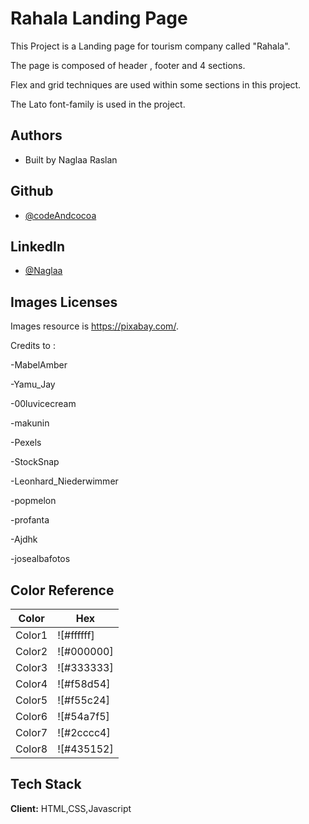 
# Rahala Landing Page

This Project is a Landing page for tourism company called 
"Rahala".


The page is composed of header , footer and 4 sections.

Flex and grid techniques are used within some sections in this project.

The Lato font-family is used in the project.



## Authors
- Built by Naglaa Raslan

## Github
- [@codeAndcocoa](https://github.com/codeAndcocoa)

## LinkedIn
- [@Naglaa](https://www.linkedin.com/in/naglaar/)


## Images Licenses

Images resource is https://pixabay.com/.

Credits to :

-MabelAmber

-Yamu_Jay

-00luvicecream

-makunin

-Pexels

-StockSnap

-Leonhard_Niederwimmer

-popmelon

-profanta


-Ajdhk

-josealbafotos



## Color Reference

| Color             | Hex                                                                |
| ----------------- | ------------------------------------------------------------------ |
| Color1 |![#ffffff]|
| Color2 |![#000000]|
| Color3 |![#333333]|
| Color4 |![#f58d54]|
| Color5 |![#f55c24]|
| Color6 |![#54a7f5]|
| Color7 |![#2cccc4]|
| Color8 |![#435152]|



## Tech Stack

**Client:** HTML,CSS,Javascript




